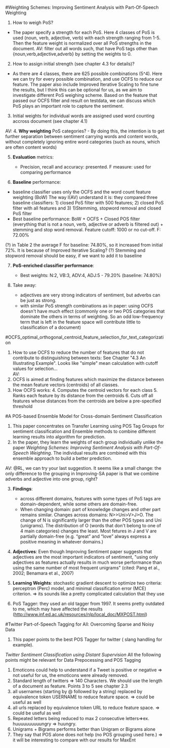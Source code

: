 #Weighting Schemes: Improving Sentiment Analysis with Part-Of-Speech Weighting
1. How to weigh PoS?
- The paper specify a strength for each PoS. Here 4 classes of PoS is used (noun, verb, adjective, verb) with each strength ranging from 1-5. Then the feature weight is normalized over all PoS strengths in the document.
AV: filter out all words such, that have PoS tags other than {noun,verb,adjective,adverb} by setting the weights to 0.

2. How to assign initial strength (see chapter 4.3 for details)?
- As there are 4 classes, there are 625 possible combinations (5^4). Here we can try for every possible combination, and use OCFS to reduce our feature. The paper also include Improved Iterative Scaling to fine tune the results, but I think this can be optional for us, as we aim to investigate different PoS weighing scheme. Based on the feature that passed our OCFS filter and result on testdata, we can discuss which PoS plays an important role to capture the sentiment.
3. Initial weights for individual words are assigned used word counting accross document (see chapter 4.1) 
<!--
RL: If I understood it correctly:

For example: if we have the 2 following documents:
 I-N love-VB cute-ADJ cats-N : Positive
 I-N hate-VB ugly-ADJ dogs-N : Negative

In this example, we have only 5^3 combinations; but we would basically train 5^3 times with the corresponding starting weights (1st classifier ADJ=5, N=4, V=3, ... 125 classifier Adj=1 , N=2, V=5 )  ) and look which one of the starting weights delivered the better results?
AV: this is also how I understand it. If there are any words that get PoS tags that are not N,VB,ADJ or ADV - their weights are set to 0.

We might run into a computing problem if we decide to compute all combinations. Neglecting the testing set with 500 docs, if we split the main dataset (1.6 Million) into
60% Training, 20%Dev, 20%Test => 20% Dev gives 320000 docs, which will make a huge computational difference... In the article, they only use 174 documents to find out the best combination.
Maybe it s not a bad idea to use the dev set with only 500 documents.
-->  

AV: 
4. **Why weighting** PoS categories?
    - By doing this, the intention is to get further separation between sentiment carrying words and content words, without completely ignoring entire word categories (such as nouns, which are often content words)

5. **Evaluation** metrics:
    - Precision, recall and accuracy: presented. F measure: used for comparing performance

6. **Baseline** performance:
- baseline classifier uses only the OCFS and the word count feature weighting (BoW)
The way I(AV) understand it is: they compared three baseline classifiers: 1) closed PoS filter with 500 features; 2) closed PoS filter with all features and 3) 1)Stemming, stopword removal and closed PoS filter
- Best baseline performance: BoW + OCFS + Closed POS filter (everything that is not a noun, verb, adjective or adverb is filtered out) + stemming and stop word removal. Feature cutoff: 1000 or no cut-off. F: 72.00%

(?) in Table 2 the average F for baseline: 74.80%, so it increased from initial 72%. It is because of Improved Iterative Scaling? 
(?) Stemming and stopword removal should be easy, if we want to add it to baseline

7. **PoS-enriched classifier performance**: 
    - Best weights: N:2, VB:3, ADV:4, ADJ:5 - 79.20% (baseline: 74.80%)

8. Take away: 
    - adjectives are very strong indicators of sentiment, but adverbs can be just as strong.
    - with similar PoS strength combinations as in paper: using OCFS doesn't have much effect (commonly one or two POS categories that dominate the others in terms of weighting. So an odd low-frequency term that is left in the feature space will contribute little to classification of a document)

#OCFS_optimal_orthogonal_centroid_feature_selection_for_text_categorization
1. How to use OCFS to reduce the number of features that do not contribute to distinguishing between texts: See Chapter "4.3 An Illustrating Example".
Looks like "simple" mean calculation with cutoff values for selection...  
AV:
2. OCFS is aimed at finding features which maximize the distance between the mean feature vectors (centroids) of all classes.
3. How OCFS works:
    4. Computes the centroid vectors for each class
    5. Ranks each feature by its distance from the centroids
    6. Cuts off all features whose distances from the centroids are below a pre-specified threshold


#A POS-based Ensemble Model for Cross-domain Sentiment Classification
1.  This paper concentrates on Transfer Learning using POS Tag Groups for sentiment classification and Ensemble methods to combine different learning results into algorithm for prediction.
2. In the paper, they learn the weights of each group individually unlike the paper *Weighting Schemes: Improving Sentiment Analysis with Part-Of-Speech Weighting*.
The individual results are combined with this ensemble approach to build a better prediction.
<!--RL: While the cross domain part of this paper is not so interesting in itself, the grouping problematic is interesting for our project(which POS are significant for classification in a general way? how to group them?)
Maybe we could use the grouping from this paper ( J for [adjectives, adverbs] V for [verbs],  N for [nouns], [O the other POS tags] ) with the methodology used in Weighting Schemes: Improving Sentiment Analysis with Part-Of-Speech Weighting
Or even better, only use J for [adjectives, adverbs] V for [verbs],  N for [nouns] to reduce the search of the best combination in Weighting Schemes: Improving Sentiment Analysis with Part-Of-Speech Weighting
-->
AV: @RL, we can try your last suggestion. It seems like a small change: the only difference to the grouping in Improving-SA paper is that we combine adverbs and adjective into one group, right? 


3. **Findings**: 
    - across different domains, features with some types of PoS tags are domain-dependent, while some others are domain-free. 
    - When changing domain: part of knowledge changes and other part remains similar. Changes across domains: N>>Uni>V>J>O. The change of N is significantly larger than the other POS types and Uni (unigrams). The distribution of O (words that don't belong to one of 4 main categories) changes the least. Most fetures in J and V are partially domain-free (e.g. “great” and “love” always express a positive meaning in whatever domains.) 

4. **Adjectives**: Even though Improving Sentiment paper suggests that adjectives are the most important indicators of sentiment, "using only adjectives as features actually results in much worse performance than using the same number of most frequent unigrams" (cited: Pang et al., 2002; Benamara et al., 2007)

5. **Learning Weights**: stochastic gradient descent to optimize two criteria: perceptron (Perc) model, and minimal classification error (MCE) criterion. 
=> its sounds like a pretty complicated calculation that they use

6. PoS Tagger: they used an old tagger from 1997. It seems pretty outdated to me, which may have affected the results (http://www.inf.ed.ac.uk/resources/nlp/local_doc/MXPOST.html)


#Twitter Part-of-Speech Tagging for All: Overcoming Sparse and Noisy Data
1. This paper points to the best POS Tagger for twitter ( slang handling for example). <!--RL: What I am not sure of => if we need to perform spelling correction before or if the Tagger will be to do that on the fly to assign the right POS-->

*Twitter Sentiment Classification using Distant Supervision*
All the following points might be relevant for Data Prepocessing and POS Tagging
1. Emoticons could help to understand if a Tweet is positive or negative => not useful for us, the emoticons were already removed.
2. Standard length of twitters => 140 Characters. We should use the length of a document as feature.
Points 3 to 5 see chapter 2.3
3. all usernames (starting by @ followed by a string) replaced by equivalence token USERNAME to reduce feature space. => could be useful as well
4. all urls replaced by equivalence token URL to reduce feature space. => could be useful as well
5. Repeated letters being reduced to max 2 consecutive letters=>ex. huuuuuuuuuungry => huungry. <!--RL: This is used in the spelling correction function I pushed.
see chapter 4.2 Results for following points-->
6. Unigrams + Bigrams performs better than Unigram or Bigrams alone <!--RL: SHould we also use Unigram + Bigram as well in step 3 -->
7. They say that POS alone does not help (no POS grouping used here.) => it will be interesting to compare with our results for MaxEnt
